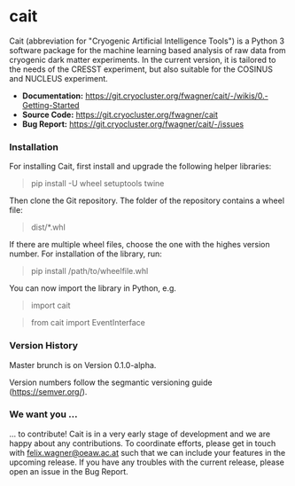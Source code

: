 # cait

Cait (abbreviation for "Cryogenic Artificial Intelligence Tools") is a Python 3 software package for the machine learning based analysis
of raw data from cryogenic dark matter experiments. In the current version, it is tailored to the needs of the CRESST
experiment, but also suitable for the COSINUS and NUCLEUS experiment.

- **Documentation:** https://git.cryocluster.org/fwagner/cait/-/wikis/0.-Getting-Started
- **Source Code:** https://git.cryocluster.org/fwagner/cait
- **Bug Report:** https://git.cryocluster.org/fwagner/cait/-/issues

### Installation

For installing Cait, first install and upgrade the following helper libraries:

> pip install -U wheel setuptools twine

Then clone the Git repository. The folder of the repository contains a wheel file:

> dist/*.whl

If there are multiple wheel files, choose the one with the highes version number. 
For installation of the library, run:

> pip install /path/to/wheelfile.whl

You can now import the library in Python, e.g.

> import cait

> from cait import EventInterface

### Version History

Master brunch is on Version 0.1.0-alpha.

Version numbers follow the segmantic versioning guide (https://semver.org/).

### We want you ...

... to contribute! Cait is in a very early stage of development and we are happy about any contributions. To coordinate 
efforts, please get in touch with felix.wagner@oeaw.ac.at such that we can include your
features in the upcoming release. If you have any troubles with the current release, please open an issue in the Bug Report.